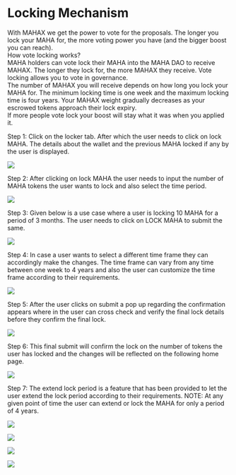 # Locking Mechanism

With MAHAX we get the power to vote for the proposals. The longer you lock your MAHA for, the more voting power you have \(and the bigger boost you can reach\).  
How vote locking works?  
MAHA holders can vote lock their MAHA into the MAHA DAO to receive MAHAX. The longer they lock for, the more MAHAX they receive. Vote locking allows you to vote in governance.  
The number of MAHAX you will receive depends on how long you lock your MAHA for. The minimum locking time is one week and the maximum locking time is four years. Your MAHAX weight gradually decreases as your escrowed tokens approach their lock expiry.  
If more people vote lock your boost will stay what it was when you applied it.  
  
Step 1: Click on the locker tab. After which the user needs to click on lock MAHA. The details about the wallet and the previous MAHA locked if any by the user is displayed.  


![](../../.gitbook/assets/image%20%2814%29.png)

Step 2: After clicking on lock MAHA the user needs to input the number of MAHA tokens the user wants to lock and also select the time period.  


![](../../.gitbook/assets/image%20%286%29.png)

  
Step 3: Given below is a use case where a user is locking 10 MAHA for a period of 3 months. The user needs to click on LOCK MAHA to submit the same.  


![](../../.gitbook/assets/image%20%2812%29.png)

Step 4: In case a user wants to select a different time frame they can accordingly make the changes. The time frame can vary from any time between one week to 4 years and also the user can customize the time frame according to their requirements.  


![](../../.gitbook/assets/image%20%284%29.png)

Step 5: After the user clicks on submit a pop up regarding the confirmation appears where in the user can cross check and verify the final lock details before they confirm the final lock.  


![](../../.gitbook/assets/image%20%2810%29.png)

Step 6: This final submit will confirm the lock on the number of tokens the user has locked and the changes will be reflected on the following home page.  


![](../../.gitbook/assets/image%20%2813%29.png)

Step 7: The extend lock period is a feature that has been provided to let the user extend the lock period according to their requirements. NOTE: At any given point of time the user can extend or lock the MAHA for only a period of 4 years.  


![](../../.gitbook/assets/image%20%2815%29.png)

![](../../.gitbook/assets/image%20%2811%29.png)

![](../../.gitbook/assets/image%20%283%29.png)

![](../../.gitbook/assets/image%20%287%29.png)

